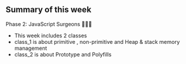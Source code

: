 ## Summary of this week
Phase 2: JavaScript Surgeons 🧑🏻‍⚕️

- This week includes 2 classes
- class_1 is about primitive , non-primitive and Heap & stack memory management
- class_2 is about Prototype and Polyfills